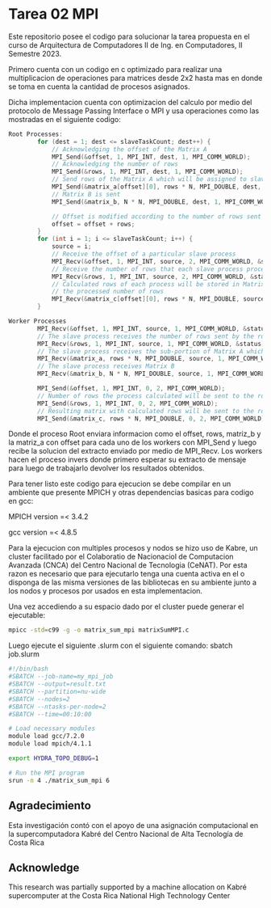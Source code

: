 # Tarea 02 MPI
Este repositorio posee el codigo para solucionar la tarea propuesta en el curso de Arquitectura de Computadores II de Ing. en Computadores, II Semestre 2023.

Primero cuenta con un codigo en c optimizado para realizar una multiplicacion de operaciones para matrices desde 2x2 hasta mas en donde se toma en cuenta la cantidad de procesos asignados. 

Dicha implementacion cuenta con optimizacion del calculo por medio del protocolo de Message Passing Interface o MPI y usa operaciones como las mostradas en el siguiente codigo: 

```c
Root Processes:
        for (dest = 1; dest <= slaveTaskCount; dest++) {
            // Acknowledging the offset of the Matrix A
            MPI_Send(&offset, 1, MPI_INT, dest, 1, MPI_COMM_WORLD);
            // Acknowledging the number of rows
            MPI_Send(&rows, 1, MPI_INT, dest, 1, MPI_COMM_WORLD);
            // Send rows of the Matrix A which will be assigned to slave processes to compute
            MPI_Send(&matrix_a[offset][0], rows * N, MPI_DOUBLE, dest, 1, MPI_COMM_WORLD);
            // Matrix B is sent
            MPI_Send(&matrix_b, N * N, MPI_DOUBLE, dest, 1, MPI_COMM_WORLD);

            // Offset is modified according to the number of rows sent to each process
            offset = offset + rows;
        }
        for (int i = 1; i <= slaveTaskCount; i++) {
            source = i;
            // Receive the offset of a particular slave process
            MPI_Recv(&offset, 1, MPI_INT, source, 2, MPI_COMM_WORLD, &status);
            // Receive the number of rows that each slave process processed
            MPI_Recv(&rows, 1, MPI_INT, source, 2, MPI_COMM_WORLD, &status);
            // Calculated rows of each process will be stored in Matrix C according to their offset and
            // the processed number of rows
            MPI_Recv(&matrix_c[offset][0], rows * N, MPI_DOUBLE, source, 2, MPI_COMM_WORLD, &status);
        }

Worker Processes
        MPI_Recv(&offset, 1, MPI_INT, source, 1, MPI_COMM_WORLD, &status);
        // The slave process receives the number of rows sent by the root process
        MPI_Recv(&rows, 1, MPI_INT, source, 1, MPI_COMM_WORLD, &status);
        // The slave process receives the sub-portion of Matrix A which is assigned by Root
        MPI_Recv(&matrix_a, rows * N, MPI_DOUBLE, source, 1, MPI_COMM_WORLD, &status);
        // The slave process receives Matrix B
        MPI_Recv(&matrix_b, N * N, MPI_DOUBLE, source, 1, MPI_COMM_WORLD, &status);

        MPI_Send(&offset, 1, MPI_INT, 0, 2, MPI_COMM_WORLD);
        // Number of rows the process calculated will be sent to the root process
        MPI_Send(&rows, 1, MPI_INT, 0, 2, MPI_COMM_WORLD);
        // Resulting matrix with calculated rows will be sent to the root process
        MPI_Send(&matrix_c, rows * N, MPI_DOUBLE, 0, 2, MPI_COMM_WORLD);
```

Donde el proceso Root enviara informacion como el offset, rows, matriz_b y la matriz_a con offset para cada uno de los workers con MPI_Send y luego recibe la solucion del extracto enviado por medio de MPI_Recv. Los workers hacen el proceso invers donde primero esperar su extracto de mensaje para luego de trabajarlo devolver los resultados obtenidos.

Para tener listo este codigo para ejecucion se debe compilar en un ambiente que presente MPICH y otras dependencias basicas para codigo en gcc:

MPICH version =< 3.4.2 

gcc version =< 4.8.5

Para la ejecucion con multiples procesos y nodos se hizo uso de Kabre, un cluster facilitado por el Colaboratio de Nacionaciol de Computacion Avanzada (CNCA) del Centro Nacional de Tecnologia (CeNAT). Por esta razon es necesario que para ejecutarlo tenga una cuenta activa en el o disponga de las misma versiones de las bibliotecas en su ambiente junto a los nodos y procesos por usados en esta implementacion.

Una vez accediendo a su espacio dado por el cluster puede generar el ejecutable:

```bash
mpicc -std=c99 -g -o matrix_sum_mpi matrixSumMPI.c
```

Luego ejecute el siguiente .slurm con el siguiente comando: sbatch job.slurm

```bash
#!/bin/bash
#SBATCH --job-name=my_mpi_job
#SBATCH --output=result.txt
#SBATCH --partition=nu-wide
#SBATCH --nodes=2
#SBATCH --ntasks-per-node=2
#SBATCH --time=00:10:00

# Load necessary modules
module load gcc/7.2.0
module load mpich/4.1.1 

export HYDRA_TOPO_DEBUG=1

# Run the MPI program
srun -n 4 ./matrix_sum_mpi 6
```

## Agradecimiento

Esta investigación contó con el apoyo de una asignación computacional en la supercomputadora Kabré del Centro Nacional de Alta Tecnología de Costa Rica

## Acknowledge
This research was partially supported by a machine allocation on Kabré supercomputer at the Costa Rica National High Technology Center
